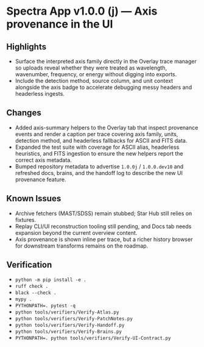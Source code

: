 # Spectra App v1.0.0 (j) — Axis provenance in the UI

## Highlights
- Surface the interpreted axis family directly in the Overlay trace manager so uploads reveal whether
  they were treated as wavelength, wavenumber, frequency, or energy without digging into exports.
- Include the detection method, source column, and unit context alongside the axis badge to accelerate
  debugging messy headers and headerless ingests.

## Changes
- Added axis-summary helpers to the Overlay tab that inspect provenance events and render a caption per
  trace covering axis family, units, detection method, and headerless fallbacks for ASCII and FITS data.
- Expanded the test suite with coverage for ASCII alias, headerless heuristics, and FITS ingestion to
  ensure the new helpers report the correct axis metadata.
- Bumped repository metadata to advertise `1.0.0j` / `1.0.0.dev10` and refreshed docs, brains, and the
  handoff log to describe the new UI provenance feature.

## Known Issues
- Archive fetchers (MAST/SDSS) remain stubbed; Star Hub still relies on fixtures.
- Replay CLI/UI reconstruction tooling still pending, and Docs tab needs expansion beyond the current
  overview content.
- Axis provenance is shown inline per trace, but a richer history browser for downstream transforms
  remains on the roadmap.

## Verification
- `python -m pip install -e .`
- `ruff check .`
- `black --check .`
- `mypy .`
- `PYTHONPATH=. pytest -q`
- `python tools/verifiers/Verify-Atlas.py`
- `python tools/verifiers/Verify-PatchNotes.py`
- `python tools/verifiers/Verify-Handoff.py`
- `python tools/verifiers/Verify-Brains.py`
- `PYTHONPATH=. python tools/verifiers/Verify-UI-Contract.py`
